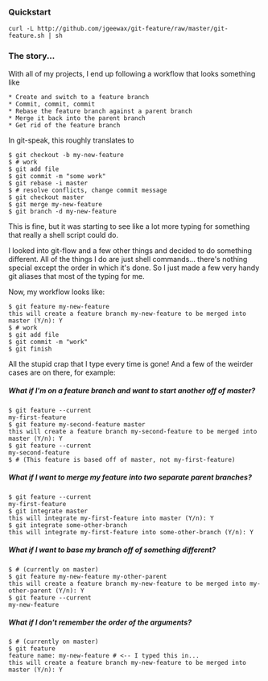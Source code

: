 ### Quickstart

    curl -L http://github.com/jgeewax/git-feature/raw/master/git-feature.sh | sh

### The story...

With all of my projects, I end up following a workflow that looks something like

    * Create and switch to a feature branch
    * Commit, commit, commit
    * Rebase the feature branch against a parent branch
    * Merge it back into the parent branch
    * Get rid of the feature branch

In git-speak, this roughly translates to

    $ git checkout -b my-new-feature
    $ # work
    $ git add file
    $ git commit -m "some work"
    $ git rebase -i master
    $ # resolve conflicts, change commit message
    $ git checkout master
    $ git merge my-new-feature
    $ git branch -d my-new-feature

This is fine, but it was starting to see like a lot more typing for something
that really a shell script could do.

I looked into git-flow and a few other things and decided to do something
different. All of the things I do are just shell commands... there's nothing 
special except the order in which it's done. So I just made a few very handy 
git aliases that most of the typing for me.

Now, my workflow looks like:

    $ git feature my-new-feature
    this will create a feature branch my-new-feature to be merged into master (Y/n): Y
    $ # work
    $ git add file
    $ git commit -m "work"
    $ git finish

All the stupid crap that I type every time is gone! And a few of the weirder
cases are on there, for example:

##### What if I'm on a feature branch and want to start another off of master?

    $ git feature --current
    my-first-feature
    $ git feature my-second-feature master
    this will create a feature branch my-second-feature to be merged into master (Y/n): Y
    $ git feature --current
    my-second-feature
    $ # (This feature is based off of master, not my-first-feature)

##### What if I want to merge my feature into two separate parent branches?

    $ git feature --current
    my-first-feature
    $ git integrate master
    this will integrate my-first-feature into master (Y/n): Y
    $ git integrate some-other-branch
    this will integrate my-first-feature into some-other-branch (Y/n): Y

##### What if I want to base my branch off of something different?

    $ # (currently on master)
    $ git feature my-new-feature my-other-parent
    this will create a feature branch my-new-feature to be merged into my-other-parent (Y/n): Y
    $ git feature --current
    my-new-feature

##### What if I don't remember the order of the arguments?

    $ # (currently on master)
    $ git feature
    feature name: my-new-feature # <-- I typed this in...
    this will create a feature branch my-new-feature to be merged into master (Y/n): Y

